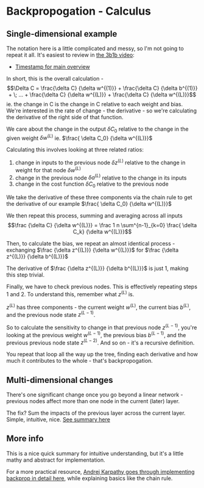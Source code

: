 # Backpropogation - Calculus

## Single-dimensional example
The notation here is a little complicated and messy, so I'm not going to repeat it all. It's easiest to review in [the 3b1b video](https://youtu.be/tIeHLnjs5U8?t=90):
- [Timestamp for main overview](https://youtu.be/tIeHLnjs5U8?t=225)

In short, this is the overall calculation - 
$$\Delta C = \frac{\delta C} {\delta w^{(1)}} + \frac{\delta C} {\delta b^{(1)}} + \; ... + \frac{\delta C} {\delta w^{(L)}} + \frac{\delta C} {\delta w^{(L)}}$$ 
ie. the change in C is the change in C relative to each weight and bias. We're interested in the rate of change - the derivative - so we're calculating the derivative of the right side of that function.

We care about the change in the output $\delta C_0$ relative to the change in the given weight $\delta w^{(L)}$ ie. $\frac{ \delta C_0} {\delta w^{(L)}}$

Calculating this involves looking at three related ratios:
1) change in inputs to the previous node $\delta z^{(L)}$ relative to the change in weight for that node $\delta w^{(L)}$
2) change in the previous node $\delta a^{(L)}$ relative to the change in its inputs
3) change in the cost function $\delta C_0$ relative to the previous node

We take the derivative of these three components via the chain rule to get the derivative of our example $\frac{ \delta C_0} {\delta w^{(L)}}$

We then repeat this process, summing and averaging across all inputs
$$\frac {\delta C} {\delta w^{(L)}} = \frac 1 n \sum^{n-1}_{k=0} \frac{ \delta C_k} {\delta w^{(L)}}$$

Then, to calculate the bias, we repeat an almost identical process - exchanging $\frac {\delta z^{(L)}} {\delta w^{(L)}}$ for $\frac {\delta z^{(L)}} {\delta b^{(L)}}$ 

The derivative of $\frac {\delta z^{(L)}} {\delta b^{(L)}}$ is just 1, making this step trivial.

Finally, we have to check previous nodes. This is  effectively repeating steps 1 and 2. To understand this, remember what $z^{(L)}$ is.

$z^{(L)}$ has three components - the current weight $w^{(L)}$, the current bias $b^{(L)}$, and the previous node state $z^{(L-1)}$. 

So to calculate the sensitivity to change in that previous node $z^{(L-1)}$, you're looking at the previous weight $w^{(L-1)}$, the previous bias $b^{(L-1)}$, and the previous previous node state $z^{(L-2)}$. And so on - it's a recursive definition.

You repeat that loop all the way up the tree, finding each derivative and how much it contributes to the whole - that's backpropogation.


## Multi-dimensional changes
There's one significant change once you go beyond a linear network - previous nodes affect more than one node in the current (later) layer.

The fix? Sum the impacts of the previous layer across the current layer. Simple, intuitive, nice. [See summary here](https://youtu.be/tIeHLnjs5U8?t=540)


## More info
This is a nice quick summary for intuitive understanding, but it's a little mathy and abstract for implementation.

For a more practical resource, [Andrej Karpathy goes through implementing backprop in detail here,](https://www.youtube.com/watch?v=VMj-3S1tku0) while explaining basics like the chain rule.
